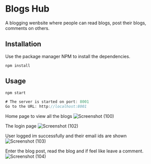 # Blogs Hub

A blogging wenbsite where people can read blogs, post their blogs, comments on others.

## Installation

Use the package manager NPM to install the dependencies.

```terminal
npm install
```

## Usage

```JavaScript
npm start

# The server is started on port: 8001
Go to the URL: http://localhost:8001

```

Home page to view all the blogs
![Screenshot (100)](https://github.com/dhairya-07/Blogs-Hub/assets/74531541/755fc135-5e52-4da2-b123-0a3928c6a3a2)

The login page
![Screenshot (102)](https://github.com/dhairya-07/Blogs-Hub/assets/74531541/b8f1d957-fca9-4974-be6c-a62f1eb2e32e)

User logged im successfully and their email ids are shown
![Screenshot (103)](https://github.com/dhairya-07/Blogs-Hub/assets/74531541/fb9d0630-fc3e-4b58-862f-b9f69cd8b881)

Enter the blog post, read the blog and if feel like leave a comment.
![Screenshot (104)](https://github.com/dhairya-07/Blogs-Hub/assets/74531541/c7ffbf54-3a97-4e49-befd-0ba5ab1e3e6c)
